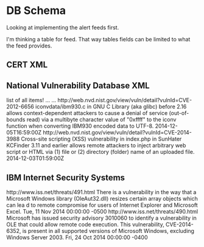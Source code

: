 DB Schema
=========

Looking at implementing the alert feeds first.

I'm thinking a table for feed. That way tables fields can be limited to what the feed provides.


CERT XML
--------

<channel>
	<link></link>
	<title></title>
	<item>
		<title></title>
		<link></link>
		<description></description>
		<pubDate></pubDate>
	</item>
</channel>


National Vulnerability Database XML
-----------------------------------

<channel rdf:about="http://web.nvd.nist.gov/view/vuln/search">
	<title></title>
	<link></link>
	<description></description>
	<items>
		<rdf:Seq>
		list of all items!
		...
		<rdf:li rdf:resource="http://web.nvd.nist.gov/view/vuln/detail?vulnId=CVE-2014-9292" />
		...
    </rdf:Seq>
	</items>
</channel>

<item rdf:about="http://web.nvd.nist.gov/view/vuln/detail?vulnId=CVE-2012-6656">
  <title>CVE-2012-6656 (glibc)</title>
  <link>http://web.nvd.nist.gov/view/vuln/detail?vulnId=CVE-2012-6656</link>
  <description>iconvdata/ibm930.c in GNU C Library (aka glibc) before 2.16 allows context-dependent attackers to cause a denial of service (out-of-bounds read) 
    via a multibyte character value of "0xffff" to the iconv function when converting IBM930 encoded data to UTF-8.</description>
  <dc:date>2014-12-05T16:59:00Z</dc:date>
</item>
<item rdf:about="http://web.nvd.nist.gov/view/vuln/detail?vulnId=CVE-2014-3988">
  <title>CVE-2014-3988 (kcfinder)</title>
  <link>http://web.nvd.nist.gov/view/vuln/detail?vulnId=CVE-2014-3988</link>
  <description>Cross-site scripting (XSS) vulnerability in index.php in SunHater KCFinder 3.11 and earlier allows remote attackers to inject arbitrary web script or HTML via (1) file or (2) directory (folder) name of an uploaded file.</description>
  <dc:date>2014-12-03T01:59:00Z</dc:date>
</item>


IBM Internet Security Systems
-----------------------------
<channel>
	<title>IBM Internet Security Systems Internet Threat Information</title>
	<link></link>
	<description></description>
	<item>
    <title>Microsoft Windows OLE Automation Array Remote Code Execution</title>
    <link>http://www.iss.net/threats/491.html</link>
    <description>There is a vulnerability in the way that a Microsoft Windows library (OleAut32.dll) resizes certain array objects which can lea
d to remote compromise for users of Internet Explorer and Microsoft Excel.</description>
    <pubDate>Tue, 11 Nov 2014 00:00:00 -0500</pubDate>
</item><item>
    <title>Vulnerability in Microsoft OLE Could Allow Remote Code Execution</title>
    <link>http://www.iss.net/threats/490.html</link>
    <description>Microsoft has issued security advisory 3010060 to identify a vulnerability in OLE that could allow remote code execution. This 
vulnerability, CVE-2014-6352, is present in all supported versions of Microsoft Windows, excluding Windows Server 2003.</description>
    <pubDate>Fri, 24 Oct 2014 00:00:00 -0400</pubDate>
</item>




